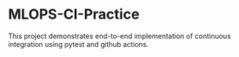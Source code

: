 # MLOPS-CI-Practice
This project demonstrates end-to-end implementation of continuous integration using pytest and github actions.
